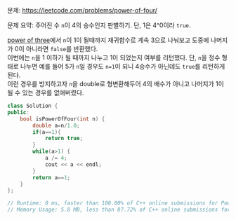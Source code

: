 문제: https://leetcode.com/problems/power-of-four/         
        
문제 요약: 주어진 수 `n`이 4의 승수인지 판별하기. 단, 1은 4^0이라 `true`.          
           
[power of three](https://github.com/Minhee-Jeon/TIL/blob/master/algorithms/leetCode/%5BEasy%5D%20326.%20Power%20of%20Three.md)에서 `n`이 1이 될때까지 재귀함수로 계속 3으로 나눠보고 
도중에 나머지가 0이 아니라면 `false`를 반환했다.           
이번에는 `n`을 1 이하가 될 때까지 나누고 1이 되었는지 여부를 리턴했다. 단, `n`을 정수 형태로 나누면 예를 들어 5가 `n`일 경우도 `n=1`이 되니 4승수가 아닌데도 `true`를 리턴하게 된다.        
이런 경우를 방지하고자 `n`을 double로 형변환해두어 4의 배수가 아니고 나머지가 1이 될 수 있는 경우를 없애버렸다.            
```cpp
class Solution {
public:
    bool isPowerOfFour(int n) {
        double a=n/1.0;
        if(a==1){
            return true;
        }
        while(a>1) {
            a /= 4;
            cout << a << endl;
        }
        return a==1;
    }
};

// Runtime: 0 ms, faster than 100.00% of C++ online submissions for Power of Four.
// Memory Usage: 5.8 MB, less than 87.72% of C++ online submissions for Power of Four.
```
